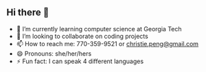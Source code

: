 ## Hi there 👋

- 🌱 I’m currently learning computer science at Georgia Tech
- 👯 I’m looking to collaborate on coding projects
- 📫 How to reach me: 770-359-9521 or christie.peng@gmail.com
- 😄 Pronouns: she/her/hers
- ⚡ Fun fact: I can speak 4 different languages

